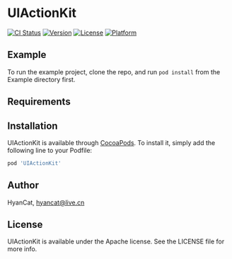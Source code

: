 # UIActionKit

[![CI Status](http://img.shields.io/travis/HyanCat/UIActionKit.svg?style=flat)](https://travis-ci.org/HyanCat/UIActionKit)
[![Version](https://img.shields.io/cocoapods/v/UIActionKit.svg?style=flat)](http://cocoapods.org/pods/UIActionKit)
[![License](https://img.shields.io/cocoapods/l/UIActionKit.svg?style=flat)](http://cocoapods.org/pods/UIActionKit)
[![Platform](https://img.shields.io/cocoapods/p/UIActionKit.svg?style=flat)](http://cocoapods.org/pods/UIActionKit)

## Example

To run the example project, clone the repo, and run `pod install` from the Example directory first.

## Requirements

## Installation

UIActionKit is available through [CocoaPods](http://cocoapods.org). To install
it, simply add the following line to your Podfile:

```ruby
pod 'UIActionKit'
```

## Author

HyanCat, hyancat@live.cn

## License

UIActionKit is available under the Apache license. See the LICENSE file for more info.
